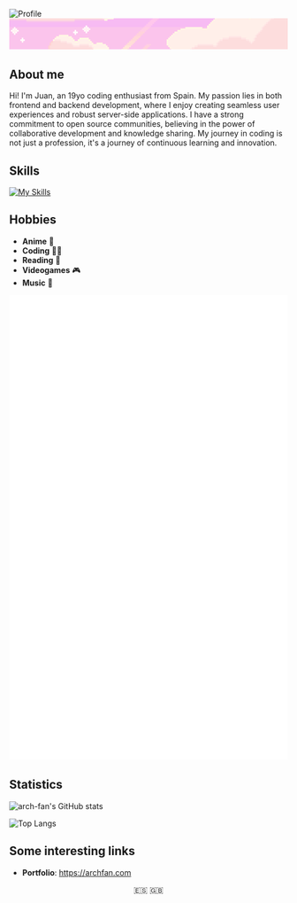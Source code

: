 ![Profile](./resources/ghreadme.gif)
![Separator](./resources/separator.png)

## About me

Hi! I'm Juan, an 19yo coding enthusiast from Spain. My passion lies in both frontend and backend development, where I enjoy creating seamless user experiences and robust server-side applications. I have a strong commitment to open source communities, believing in the power of collaborative development and knowledge sharing. My journey in coding is not just a profession, it's a journey of continuous learning and innovation.

## Skills

[![My Skills](https://skillicons.dev/icons?i=js,ts,html,css,astro,nextjs,react,svelte,tailwind,docker,express,nodejs,py,mongodb,rust,linux,git,github,githubactions,vercel,bots,discord,ps,ae&perline=10)](https://skillicons.dev)

## Hobbies

- **Anime** 🍙
- **Coding** 🧑‍💻
- **Reading** 📖
- **Videogames** 🎮
- **Music** 🎵

![Anilist Metrics](./resources/metrics.plugin.anilist.svg)

## Statistics

![arch-fan's GitHub stats](https://github-readme-stats.vercel.app/api?username=arch-fan&show_icons=true&theme=radical)

![Top Langs](https://github-readme-stats.vercel.app/api/top-langs/?username=arch-fan&layout=donut&theme=radical&exclude_repo=eclipse-workspace-dam)

## Some interesting links

- **Portfolio**: https://archfan.com

<p align="center">
    🇪🇸 🇬🇧
</p>

